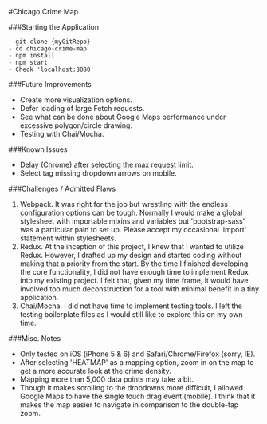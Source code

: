 #Chicago Crime Map

###Starting the Application
```
- git clone {myGitRepo}
- cd chicago-crime-map
- npm install
- npm start
- Check 'localhost:8080' 
```

###Future Improvements
- Create more visualization options.
- Defer loading of large Fetch requests.
- See what can be done about Google Maps performance under excessive polygon/circle drawing.
- Testing with Chai/Mocha.

###Known Issues 
- Delay (Chrome) after selecting the max request limit.
- Select tag missing dropdown arrows on mobile.

###Challenges / Admitted Flaws
1. Webpack. It was right for the job but wrestling with the endless configuration options can be tough. Normally I would make a global stylesheet with importable mixins and variables but 'bootstrap-sass' was a particular pain to set up. Please accept my occasional 'import' statement within stylesheets.
2. Redux. At the inception of this project, I knew that I wanted to utilize Redux. However, I drafted up my design and started coding without making that a priority from the start. By the time I finished developing the core functionality, I did not have enough time to implement Redux into my existing project. I felt that, given my time frame, it would have involved too much deconstruction for a tool with minimal benefit in a tiny application. 
3. Chai/Mocha. I did not have time to implement testing tools. I left the testing boilerplate files as I would still like to explore this on my own time.

###Misc. Notes
- Only tested on iOS (iPhone 5 & 6) and Safari/Chrome/Firefox (sorry, IE).
- After selecting 'HEATMAP' as a mapping option, zoom in on the map to get a more accurate look at the crime density.
- Mapping more than 5,000 data points may take a bit.
- Though it makes scrolling to the dropdowns more difficult, I allowed Google Maps to have the single touch drag event (mobile). I think that it makes the map easier to navigate in comparison to the double-tap zoom.